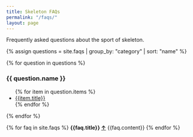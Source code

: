```yaml
---
title: Skeleton FAQs
permalink: "/faqs/"
layout: page
---
```


Frequently asked questions about the sport of skeleton.

{% assign questions = site.faqs | group_by: "category" | sort: "name" %}

{% for question in questions %}
<h3>{{ question.name }}</h3>
<ul>
  {% for item in question.items %}
  <li><a href="#{{ item.title | slugify }}">{{item.title}}</a></li>
  {% endfor %}
</ul>
{% endfor %}

{% for faq in site.faqs %}
  <strong><a name="{{ faq.title | slugify }}" class="anchor"></a>{{faq.title}} <a href="#">&#8593;</a></strong>
  {{faq.content}}
{% endfor %}
